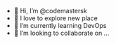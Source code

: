- 👋 Hi, I’m @codemastersk
- 👀 I love to explore new place
- 🌱 I’m currently learning DevOps
- 💞️ I’m looking to collaborate on ...

<!---
codemastersk/codemastersk is a ✨ special ✨ repository because its `README.md` (this file) appears on your GitHub profile.
You can click the Preview link to take a look at your changes.
--->
